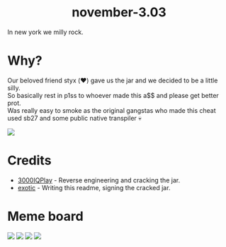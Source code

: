 <h1 align="center">november-3.03</h1>
In new york we milly rock.

# Why?
Our beloved friend styx (:heart:) gave us the jar and we decided to be a little silly. <br>
So basically rest in p1ss to whoever made this a$$ and please get better prot. <br>
Was really easy to smoke as the original gangstas who made this cheat used sb27 and some public native transpiler :skull:

<img src="https://images-ext-2.discordapp.net/external/EktvMODPW7OfyBXVoRBNe2CSaGR05oixzAFzxHHXFRc/%3Fu%3Dhttps%253A%252F%252Fpbs.twimg.com%252Fmedia%252FFw_Y0bPXsAcduDH.jpg%26f%3D1%26nofb%3D1%26ipt%3D5f7369992d624c68b4593d619c6e713dc2ccf4ac93fcddca54955f8df624ab0e%26ipo%3Dimages/https/external-content.duckduckgo.com/iu/?width=441&height=418">

[1]: https://github.com/3000IQPlay
[2]: https://github.com/ethaanol

# Credits
- [3000IQPlay][1] - Reverse engineering and cracking the jar.
- [exotic][2] - Writing this readme, signing the cracked jar.

# Meme board

<img src="https://media.discordapp.net/attachments/1165645217861480521/1176233670487584829/image.png?ex=656e1ff8&is=655baaf8&hm=d711bb8eb938e21bc772602136cf7318f3a6bce6900786aee469208ce09edbef&=&width=460&height=419">
<img src="https://media.discordapp.net/attachments/1168566979704139940/1176234092405215252/image.png?ex=656e205d&is=655bab5d&hm=2a40f9921cc94bacae75c5fa8b65af5f14ecec06341b1064169165d6f7c9338c&=&width=600&height=419">
<img src="https://media.discordapp.net/attachments/1168566979704139940/1176234540675641496/image.png?ex=656e20c7&is=655babc7&hm=6ab644f441cbfdb9c9de2ac0057538c625a10942929b89d16d262c6da8f5d143&=&width=700&height=419">
<img src="https://media.discordapp.net/attachments/1168566979704139940/1176234826819448913/image.png?ex=656e210c&is=655bac0c&hm=b1316264edf6fbe259b16e6bddf9a6b788761489eeaff448b68ae772ba9251db&=&width=700&height=419">
